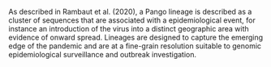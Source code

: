 
<p>
As described in Rambaut et al. (2020), a Pango lineage is described as a cluster of sequences that are associated with a epidemiological event, for instance an introduction of the virus into a distinct geographic area with evidence of onward spread. Lineages are designed to capture the emerging edge of the pandemic and are at a fine-grain resolution suitable to genomic epidemiological surveillance and outbreak investigation.
</p>